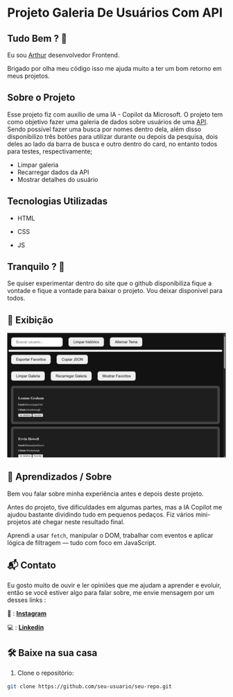 # Projeto Galeria De Usuários Com API

## Tudo Bem ? 👋

Eu sou [Arthur](https://drive.google.com/file/d/1DMee-tcR2M0huWUorfRSPmy2G5Rie5lZ/view?usp=sharing) desenvolvedor Frontend.

Brigado por olha meu código isso me ajuda muito a ter um bom retorno em meus projetos.

## Sobre o Projeto

Esse projeto fiz com auxílio de uma IA - Copilot da Microsoft.
O projeto tem como objetivo fazer uma galeria de dados sobre usuários de uma [API](https://jsonplaceholder.typicode.com/users). Sendo possível fazer uma busca por nomes dentro dela, além disso disponibilizo três botões para utilizar durante ou depois da pesquisa, dois deles ao lado da barra de busca e outro dentro do card, no entanto todos para testes, respectivamente;

- Limpar galeria
- Recarregar dados da API
- Mostrar detalhes do usuário

## Tecnologias Utilizadas

- HTML

- CSS

- JS

## Tranquilo ? 🤯

Se quiser experimentar dentro do site que o github disponibiliza fique a vontade e fique a vontade para baixar o projeto. Vou deixar disponivel para todos.

## 📸 Exibição

![Minha versão](./src/imgs/print.png)

## 🧠 Aprendizados / Sobre

Bem vou falar sobre minha experiência antes e depois deste projeto.

Antes do projeto, tive dificuldades em algumas partes, mas a IA Copilot me ajudou bastante dividindo tudo em pequenos pedaços. Fiz vários mini-projetos até chegar neste resultado final.

Aprendi a usar `fetch`, manipular o DOM, trabalhar com eventos e aplicar lógica de filtragem — tudo com foco em JavaScript.

## 📬 Contato

Eu gosto muito de ouvir e ler opiniões que me ajudam a aprender e evoluir, então se você estiver algo para falar sobre, me envie mensagem por um desses links :

📱 : [**Instagram**](https://www.instagram.com/arthurcastro_99/)

💻 : [**Linkedin**](https://www.linkedin.com/in/arthur-castro-b70a02223/)

## 🛠️ Baixe na sua casa

1. Clone o repositório:

```bash
git clone https://github.com/seu-usuario/seu-repo.git
```
